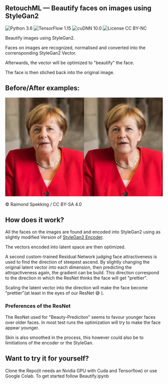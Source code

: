 ## RetouchML &mdash; Beautify faces on images using StyleGan2
![Python 3.6](https://img.shields.io/badge/python-3.6-green.svg?style=plastic)
![TensorFlow 1.15](https://img.shields.io/badge/tensorflow-1.15-green.svg?style=plastic)
![cuDNN 10.0](https://img.shields.io/badge/cudnn-10.0-green.svg?style=plastic)
![License CC BY-NC](https://img.shields.io/badge/license-CC_BY--NC-green.svg?style=plastic)

Beautify images using StyleGan2.

Faces on images are recognized, normalised and converted into the corrensponding StyleGan2 Vector.

Afterwards, the vector will be optimized to "beautify" the face.

The face is then stiched back into the original image.

## Before/After examples:

![merkel-ba](docs/merkel-ba.png)

© Raimond Spekking / CC BY-SA 4.0

## How does it work?

All the faces on the images are found and encoded into StyleGan2 using as slightly modified Version of [StyleGan2 Encoder](https://github.com/robertluxemburg/stylegan2encoder.git).

The vectors encoded into latent space are then optimized.

A second custom-trained Residual Network judging face attractiveness is used to find the direction of steepest ascend. By slightly changing the original latent vector into each dimension, then predicting the attrqactiveness again, the gradient can be build. This direction correspond to the direction in which the ResNet thinks the face will get "prettier". 

Scaling the latent vector into the direction will make the face become "prettier"(at least in the eyes of our ResNet 😅 ).

### Preferences of the ResNet

The ResNet used for "Beauty-Prediciton" seems to favour younger faces over older faces. In most test runs the optimization will try to make the face appear younger.

Skin is also smoothed in the process, this however could also be to limitiations of the encoder or the StyleGan.

## Want to try it for yourself?

Clone the Repo(it needs an Nvidia GPU with Cuda and Tensorflow) or use Google Colab. To get started follow Beautify.ipynb





